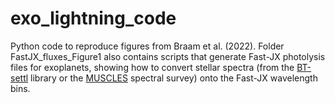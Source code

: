 # exo_lightning_code
Python code to reproduce figures from Braam et al. (2022). Folder FastJX_fluxes_Figure1 also contains scripts that generate Fast-JX photolysis files for exoplanets, showing how to convert stellar spectra (from the [BT-settl](http://svo2.cab.inta-csic.es/theory/newov2/index.php?models=bt-settl) library or the [MUSCLES](https://archive.stsci.edu/prepds/muscles/) spectral survey) onto the Fast-JX wavelength bins. 
